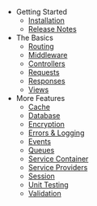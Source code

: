 - Getting Started
    - [Installation](/docs/{{version}}/installation)
    - [Release Notes](/docs/{{version}}/releases)
- The Basics
    - [Routing](/docs/{{version}}/routing)
    - [Middleware](/docs/{{version}}/middleware)
    - [Controllers](/docs/{{version}}/controllers)
    - [Requests](/docs/{{version}}/requests)
    - [Responses](/docs/{{version}}/responses)
    - [Views](/docs/{{version}}/views)
- More Features
    - [Cache](/docs/{{version}}/cache)
    - [Database](/docs/{{version}}/database)
    - [Encryption](/docs/{{version}}/encryption)
    - [Errors & Logging](/docs/{{version}}/errors)
    - [Events](/docs/{{version}}/events)
    - [Queues](/docs/{{version}}/queues)
    - [Service Container](/docs/{{version}}/container)
    - [Service Providers](/docs/{{version}}/providers)
    - [Session](/docs/{{version}}/session)
    - [Unit Testing](/docs/{{version}}/testing)
    - [Validation](/docs/{{version}}/validation)
